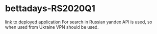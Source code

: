# bettadays-RS2020Q1
 [link to deployed application](https://app.netlify.com/teams/bettadays/sites)
 For search in Russian yandex API is used, so when used from Ukraine VPN should be used.
